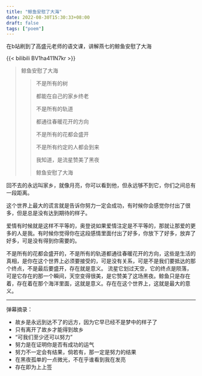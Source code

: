```yaml
---
title: "鲸鱼安慰了大海"
date: 2022-08-30T15:30:33+08:00
draft: false
tags: ["poem"]
---
```


在b站刷到了高盛元老师的语文课，讲解燕七的鲸鱼安慰了大海
<!--more-->

{{< bilibili BV1ha411N7kr >}}

> 鲸鱼安慰了大海
>
> > 不是所有的树
> >
> > 都能在自己的家乡终老
> >
> > 不是所有的轨道
> >
> > 都通往春暖花开的方向
> >
> > 不是所有的花都会盛开
> >
> > 不是所有约定的人都会到来
> >
> > 我知道，是流星赞美了黑夜
> >
> > 鲸鱼安慰了大海

回不去的永远叫家乡，就像月亮，你可以看到他，但永远够不到它，你们之间总有一段距离。

这个世界上最大的谎言就是告诉你努力一定会成功，有时候你会感觉你付出了很多，但是总是没有达到期待的样子。

爱情有时候就是这样不平等的，奥登说如果爱情注定是不平等的，那就让那爱的更多的人是我。有时候你觉得你在这段感情里面付出了好多，你放下了好多，放弃了好多，可是没有得到你需要的。

不是所有的花都会盛开的，不是所有的轨道都通往春暖花开的方向，这些是生活的真相，是你在这个世界上必须要接受的，可是没有关系，可是不是我们要抵达的那个终点，不是最后要盛开，存在就是意义。
流星它划过天空，它的终点是陨落，可是它存在的那一个瞬间，天空变得很美，是它赞美了这场黑夜。鲸鱼只是存在着，存在着在那个海洋里面，这就是意义。存在在这个世界上，这就是最大的意义。

__________________

弹幕摘录：

+ 故乡是永远到达不了的远方，因为它早已经不是梦中的样子了
+ 只有离开了故乡才能得到故乡
+ “可我们至少还可以努力”
+ 努力是在证明你是否有成功的运气
+ 努力不一定会有结果，倘若有，那一定是努力的结果
+ 在黑夜孤单的一点微光，不在乎谁看到我在发亮
+ 存在即为上上签
